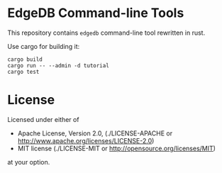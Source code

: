 EdgeDB Command-line Tools
=========================

This repository contains `edgedb` command-line tool rewritten in rust.

Use cargo for building it:
```
cargo build
cargo run -- --admin -d tutorial
cargo test
```


License
=======


Licensed under either of

* Apache License, Version 2.0,
  (./LICENSE-APACHE or http://www.apache.org/licenses/LICENSE-2.0)
* MIT license (./LICENSE-MIT or http://opensource.org/licenses/MIT)

at your option.
